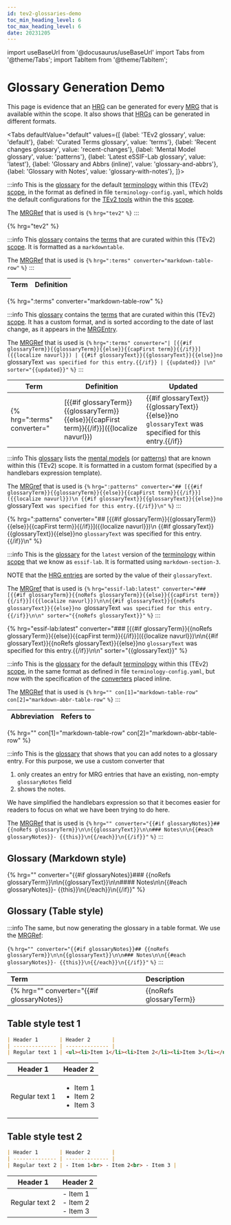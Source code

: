 ```yaml
---
id: tev2-glossaries-demo
toc_min_heading_level: 6
toc_max_heading_level: 6
date: 20231205
---
```


import useBaseUrl from '@docusaurus/useBaseUrl'
import Tabs from '@theme/Tabs';
import TabItem from '@theme/TabItem';

# Glossary Generation Demo

This page is evidence that an [HRG](@) can be generated for every [MRG](@) that is available within the scope. It also shows that [HRGs](@) can be generated in different formats.

<Tabs
  defaultValue="default"
  values={[
    {label: 'TEv2 glossary',               value: 'default'},
    {label: 'Curated Terms glossary',      value: 'terms'},
    {label: 'Recent changes glossary',     value: 'recent-changes'},
    {label: 'Mental Model glossary',       value: 'patterns'},
    {label: 'Latest eSSIF-Lab glossary',   value: 'latest'},
    {label: 'Glossary and Abbrs (inline)', value: 'glossary-and-abbrs'},
    {label: 'Glossary with Notes',         value: 'glossary-with-notes'},
  ]}>

<TabItem value="default">

:::info
This is the [glossary](@) for the default [terminology](@) within this (TEv2) [scope](@), in the format as defined in file `terminology-config.yaml`, which holds the default configurations for the [TEv2 tools](@) within the this [scope](@).

The [MRGRef](@) that is used is `{%` `hrg="tev2"` `%}`
:::

{% hrg="tev2" %}

</TabItem>

<TabItem value="terms">

:::info
This [glossary](@) contains the [terms](@) that are curated within this (TEv2) [scope](@). It is formatted as a `markdowntable`.

The [MRGRef](@) that is used is `{%` `hrg=":terms" converter="markdown-table-row"` `%}`
:::

| Term | Definition |
| ---- | ---------- |
{% hrg=":terms" converter="markdown-table-row" %}

</TabItem>

<TabItem value="recent-changes">

:::info
This [glossary](@) contains the [terms](@) that are curated within this (TEv2) [scope](@). It has a custom format, and is sorted according to the date of last change, as it appears in the [MRGEntry](@).

The [MRGRef](@) that is used is `{%` `hrg=":terms" converter="| [{{#if glossaryTerm}}{{glossaryTerm}}{{else}}{{capFirst term}}{{/if}}]({{localize navurl}}) | {{#if glossaryText}}{{glossaryText}}{{else}}no `glossaryText` was specified for this entry.{{/if}} | {{updated}} |\n" sorter="{{updated}}"` `%}`
:::

| Term | Definition | Updated |
| ---- | ---------- | ------- |
{% hrg=":terms" converter="| [{{#if glossaryTerm}}{{glossaryTerm}}{{else}}{{capFirst term}}{{/if}}]({{localize navurl}}) | {{#if glossaryText}}{{glossaryText}}{{else}}no `glossaryText` was specified for this entry.{{/if}} | {{updated}} |\n" sorter="{{updated}}" %}

</TabItem>

<TabItem value="patterns">

:::info
This [glossary](@) lists the [mental models](@) (or [patterns](@)) that are known within this (TEv2) scope. It is formatted in a custom format (specified by a handlebars expression template).

The [MRGref](@) that is used is `{%` `hrg=":patterns" converter="## [{{#if glossaryTerm}}{{glossaryTerm}}{{else}}{{capFirst term}}{{/if}}]({{localize navurl}})\n
{{#if glossaryText}}{{glossaryText}}{{else}}no `glossaryText` was specified for this entry.{{/if}}\n"` `%}`
:::

{% hrg=":patterns" converter="## [{{#if glossaryTerm}}{{glossaryTerm}}{{else}}{{capFirst term}}{{/if}}]({{localize navurl}})\n
{{#if glossaryText}}{{glossaryText}}{{else}}no `glossaryText` was specified for this entry.{{/if}}\n" %}

</TabItem>

<TabItem value="latest">

:::info
This is the [glossary](@) for the `latest` version of the [terminology](@) within [scope](@) that we know as `essif-lab`. It is formatted using `markdown-section-3`.

NOTE that the [HRG entries](@) are sorted by the value of their `glossaryText`.

The [MRGref](@) that is used is `{%` `hrg="essif-lab:latest" converter="### [{{#if glossaryTerm}}{{noRefs glossaryTerm}}{{else}}{{capFirst term}}{{/if}}]({{localize navurl}})\n\n{{#if glossaryText}}{{noRefs glossaryText}}{{else}}no `glossaryText` was specified for this entry.{{/if}}\n\n" sorter="{{noRefs glossaryText}}"` `%}`
:::

{% hrg="essif-lab:latest" converter="### [{{#if glossaryTerm}}{{noRefs glossaryTerm}}{{else}}{{capFirst term}}{{/if}}]({{localize navurl}})\n\n{{#if glossaryText}}{{noRefs glossaryText}}{{else}}no `glossaryText` was specified for this entry.{{/if}}\n\n" sorter="{{glossaryText}}" %}

</TabItem>

<TabItem value="glossary-and-abbrs">

:::info
This is the [glossary](@) for the default [terminology](@) within this (TEv2) [scope](@), in the same format as defined in file `terminology-config.yaml`, but now with the specification of the [converters](@) placed inline.

The [MRGRef](@) that is used is `{%` `hrg="" con[1]="markdown-table-row" con[2]="markdown-abbr-table-row"` `%}`
:::

| Abbreviation | Refers to |
| ------------ | --------- |
{% hrg="" con[1]="markdown-table-row" con[2]="markdown-abbr-table-row" %}

</TabItem>

<TabItem value="glossary-with-notes">

:::info
This is the [glossary](@) that shows that you can add notes to a glossary entry.
For this purpose, we use a custom converter that

1. only creates an entry for MRG entries that have an existing, non-empty `glossaryNotes` field
2. shows the notes.

We have simplified the handlebars expression so that it becomes easier for readers to focus on what we have been trying to do here.

The [MRGRef](@) that is used is `{%` `hrg="" converter="{{#if glossaryNotes}}## {{noRefs glossaryTerm}}\n\n{{glossaryText}}\n\n### Notes\n\n{{#each glossaryNotes}}- {{this}}\n{{/each}}\n{{/if}}"` `%}`
:::

## Glossary (Markdown style)

{% hrg="" converter="{{#if glossaryNotes}}### {{noRefs glossaryTerm}}\n\n{{glossaryText}}\n\n#### Notes\n\n{{#each glossaryNotes}}- {{this}}\n{{/each}}\n{{/if}}" %}

## Glossary (Table style)

:::info
The same, but now generating the glossary in a table format. We use the [MRGRef](@):

`{%` `hrg="" converter="{{#if glossaryNotes}}## {{noRefs glossaryTerm}}\n\n{{glossaryText}}\n\n### Notes\n\n{{#each glossaryNotes}}- {{this}}\n{{/each}}\n{{/if}}"` `%}`
:::

| Term | Description |
| :--- | :---------- |
{% hrg="" converter="{{#if glossaryNotes}}| {{noRefs glossaryTerm}} | {{glossaryText}}{{#if glossaryNotes}}<br/><br/>**Notes**\n\n<ul>{{#each glossaryNotes}}\n<li>{{this}}</li>{{/each}}\n</ul>{{/if}} |\n{{/if}}" %}


## Table style test 1

~~~ markdown
| Header 1       | Header 2       |
| -------------- | -------------- |
| Regular text 1 | <ul><li>Item 1</li><li>Item 2</li><li>Item 3</li></ul> |
~~~

| Header 1       | Header 2       |
| -------------- | -------------- |
| Regular text 1 | <ul><li>Item 1</li><li>Item 2</li><li>Item 3</li></ul> |

## Table style test 2

~~~ markdown
| Header 1       | Header 2       |
| -------------- | -------------- |
| Regular text 2 | - Item 1<br> - Item 2<br> - Item 3 |
~~~

| Header 1       | Header 2       |
| -------------- | -------------- |
| Regular text 2 | - Item 1<br> - Item 2<br> - Item 3 |

</TabItem>

</Tabs>
